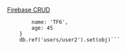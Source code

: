 [Firebase CRUD](https://www.youtube.com/watch?v=aUymZCxJieQ)
``` let obj = {
        name: 'TF6',
        age: 45
    }
    db.ref('users/user2').set(obj)```
